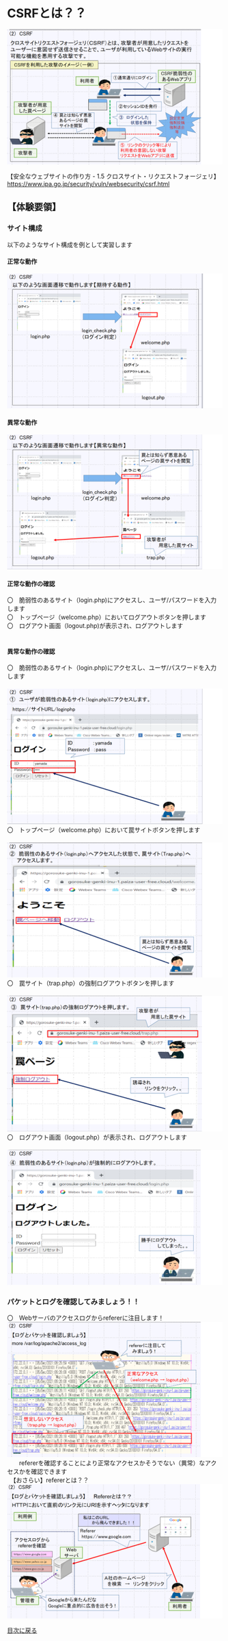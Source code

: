 # CSRFとは？？<br>
 ![Diagram](./images/CSRF-1.jpg)<br>

【安全なウェブサイトの作り方 - 1.5 クロスサイト・リクエストフォージェリ】<br>
https://www.ipa.go.jp/security/vuln/websecurity/csrf.html

## 【体験要領】

### サイト構成<br>
以下のようなサイト構成を例として実習します<br>

#### 正常な動作<br>
 ![Diagram](./images/CSRF-2.jpg)<br>

#### 異常な動作<br>
 ![Diagram](./images/CSRF-3.jpg)<br>


#### 正常な動作の確認<br>
〇　脆弱性のあるサイト（login.php)にアクセスし、ユーザ/パスワードを入力します<br>
〇　トップページ（welcome.php）においてログアウトボタンを押します<br>
〇　ログアウト画面（logout.php)が表示され、ログアウトします<br>
 　　   
#### 異常な動作の確認<br>
〇　脆弱性のあるサイト（login.php)にアクセスし、ユーザ/パスワードを入力します<br>
 　　![Diagram](./images/CSRF-4.jpg)<br>
〇　トップページ（welcome.php）において罠サイトボタンを押します<br>
 　　![Diagram](./images/CSRF-5.jpg)<br>
〇　罠サイト（trap.php）の強制ログアウトボタンを押します<br>
 　　![Diagram](./images/CSRF-6.jpg)<br>
〇　ログアウト画面（logout.php）が表示され、ログアウトします<br>
 　　![Diagram](./images/CSRF-7.jpg)<br>


### パケットとログを確認してみましょう！！<br>
〇　Webサーバのアクセスログからrefererに注目します！<br>
![Diagram](./images/CSRF-8.jpg)<br>
　　refererを確認することにより正常なアクセスかそうでない（異常）なアクセスかを確認できます<br>
  　【おさらい】refererとは？？
![Diagram](./images/CSRF-9.jpg)<br>

[目次に戻る](./README.md) <br>
